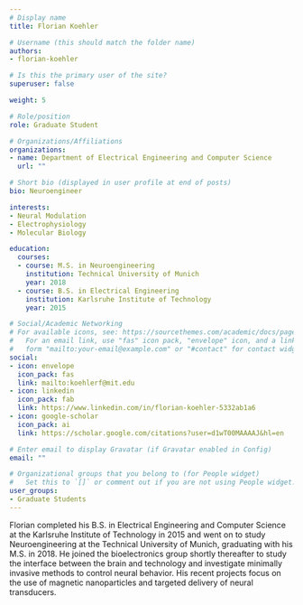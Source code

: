 ```yaml
---
# Display name
title: Florian Koehler

# Username (this should match the folder name)
authors:
- florian-koehler

# Is this the primary user of the site?
superuser: false

weight: 5

# Role/position
role: Graduate Student

# Organizations/Affiliations
organizations:
- name: Department of Electrical Engineering and Computer Science
  url: ""

# Short bio (displayed in user profile at end of posts)
bio: Neuroengineer

interests:
- Neural Modulation
- Electrophysiology
- Molecular Biology

education:
  courses:
  - course: M.S. in Neuroengineering
    institution: Technical University of Munich
    year: 2018
  - course: B.S. in Electrical Engineering
    institution: Karlsruhe Institute of Technology
    year: 2015

# Social/Academic Networking
# For available icons, see: https://sourcethemes.com/academic/docs/page-builder/#icons
#   For an email link, use "fas" icon pack, "envelope" icon, and a link in the
#   form "mailto:your-email@example.com" or "#contact" for contact widget.
social:
- icon: envelope
  icon_pack: fas
  link: mailto:koehlerf@mit.edu
- icon: linkedin
  icon_pack: fab
  link: https://www.linkedin.com/in/florian-koehler-5332ab1a6
- icon: google-scholar
  icon_pack: ai
  link: https://scholar.google.com/citations?user=d1wT00MAAAAJ&hl=en

# Enter email to display Gravatar (if Gravatar enabled in Config)
email: ""

# Organizational groups that you belong to (for People widget)
#   Set this to `[]` or comment out if you are not using People widget.
user_groups:
- Graduate Students
---
```


Florian completed his B.S. in Electrical Engineering and Computer Science at the Karlsruhe Institute of Technology in 2015 and went on to study Neuroengineering at the Technical University of Munich, graduating with his M.S. in 2018. He joined the bioelectronics
group shortly thereafter to study the interface between the brain and technology and investigate minimally invasive methods to control neural behavior. His recent projects focus on the use of magnetic nanoparticles and targeted delivery of neural transducers.

